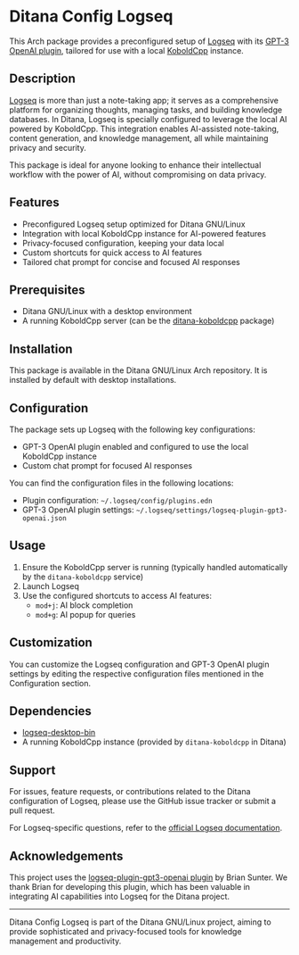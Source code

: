 # Ditana Config Logseq

This Arch package provides a preconfigured setup of [Logseq](https://logseq.com) with its [GPT-3 OpenAI plugin](https://github.com/briansunter/logseq-plugin-gpt3-openai), tailored for use with a local [KoboldCpp](https://github.com/LostRuins/koboldcpp) instance.

## Description

[Logseq](https://logseq.com) is more than just a note-taking app; it serves as a comprehensive platform for organizing thoughts, managing tasks, and building knowledge databases. In Ditana, Logseq is specially configured to leverage the local AI powered by KoboldCpp. This integration enables AI-assisted note-taking, content generation, and knowledge management, all while maintaining privacy and security.

This package is ideal for anyone looking to enhance their intellectual workflow with the power of AI, without compromising on data privacy.

## Features

- Preconfigured Logseq setup optimized for Ditana GNU/Linux
- Integration with local KoboldCpp instance for AI-powered features
- Privacy-focused configuration, keeping your data local
- Custom shortcuts for quick access to AI features
- Tailored chat prompt for concise and focused AI responses

## Prerequisites

- Ditana GNU/Linux with a desktop environment
- A running KoboldCpp server (can be the [ditana-koboldcpp](https://aur.archlinux.org/packages/ditana-koboldcpp) package)

## Installation

This package is available in the Ditana GNU/Linux Arch repository. It is installed by default with desktop installations.

## Configuration

The package sets up Logseq with the following key configurations:

- GPT-3 OpenAI plugin enabled and configured to use the local KoboldCpp instance
- Custom chat prompt for focused AI responses

You can find the configuration files in the following locations:

- Plugin configuration: `~/.logseq/config/plugins.edn`
- GPT-3 OpenAI plugin settings: `~/.logseq/settings/logseq-plugin-gpt3-openai.json`

## Usage

1. Ensure the KoboldCpp server is running (typically handled automatically by the `ditana-koboldcpp` service)
2. Launch Logseq
3. Use the configured shortcuts to access AI features:
   - `mod+j`: AI block completion
   - `mod+g`: AI popup for queries

## Customization

You can customize the Logseq configuration and GPT-3 OpenAI plugin settings by editing the respective configuration files mentioned in the Configuration section.

## Dependencies

- [logseq-desktop-bin](https://aur.archlinux.org/packages/logseq-desktop-bin)
- A running KoboldCpp instance (provided by `ditana-koboldcpp` in Ditana)

## Support

For issues, feature requests, or contributions related to the Ditana configuration of Logseq, please use the GitHub issue tracker or submit a pull request.

For Logseq-specific questions, refer to the [official Logseq documentation](https://docs.logseq.com/).

## Acknowledgements

This project uses the [logseq-plugin-gpt3-openai plugin](https://github.com/briansunter/logseq-plugin-gpt3-openai) by Brian Sunter. We thank Brian for developing this plugin, which has been valuable in integrating AI capabilities into Logseq for the Ditana project.

---

Ditana Config Logseq is part of the Ditana GNU/Linux project, aiming to provide sophisticated and privacy-focused tools for knowledge management and productivity.
